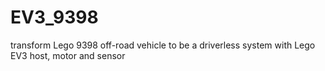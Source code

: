 # EV3_9398
transform Lego 9398 off-road vehicle to be a driverless system with Lego EV3 host, motor and sensor
